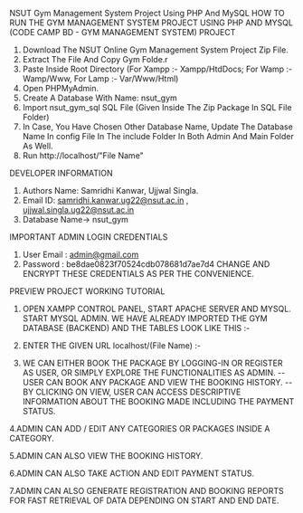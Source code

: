 NSUT Gym Management System Project Using PHP And MySQL
HOW TO RUN THE GYM MANAGEMENT SYSTEM PROJECT USING PHP AND MYSQL (CODE CAMP BD - GYM MANAGEMENT SYSTEM) PROJECT
1.	Download The NSUT Online Gym Management System Project Zip File.
2.	Extract The File And Copy Gym Folde.r
3.	Paste Inside Root Directory  (For Xampp :- Xampp/HtdDocs; For Wamp :- Wamp/Www, For Lamp :- Var/Www/Html)
4.	Open PHPMyAdmin.
5.	Create A Database With Name: nsut_gym
6.	Import nsut_gym_sql SQL File (Given Inside The Zip Package In SQL File Folder)
7.	In Case, You Have Chosen Other Database Name, Update The Database Name In config File In The include Folder In Both Admin And Main Folder As Well.
8.	Run http://localhost/"File Name"

DEVELOPER INFORMATION
1.	Authors Name: Samridhi Kanwar, Ujjwal Singla.                                                                             
2.	Email ID:  samridhi.kanwar.ug22@nsut.ac.in , ujjwal.singla.ug22@nsut.ac.in 
3. Database Name->  nsut_gym

IMPORTANT
ADMIN LOGIN CREDENTIALS
1. User Email : admin@gmail.com 
2.  Password : be8dae0823f70524cdb078681d7ae7d4
CHANGE AND ENCRYPT THESE CREDENTIALS AS PER THE CONVENIENCE.

PREVIEW
PROJECT WORKING TUTORIAL

1.	OPEN XAMPP CONTROL PANEL, START APACHE SERVER AND MYSQL. START MYSQL ADMIN. WE HAVE ALREADY IMPORTED THE GYM DATABASE (BACKEND) AND THE TABLES LOOK LIKE THIS :-

2.	ENTER THE GIVEN URL localhost/(File Name) :-

3.	WE CAN EITHER BOOK THE PACKAGE BY LOGGING-IN OR REGISTER AS USER, OR SIMPLY EXPLORE THE FUNCTIONALITIES AS ADMIN.
--USER CAN BOOK ANY PACKAGE AND VIEW THE BOOKING HISTORY.
--BY CLICKING ON VIEW, USER CAN ACCESS DESCRIPTIVE INFORMATION ABOUT THE BOOKING MADE INCLUDING THE PAYMENT STATUS.

4.ADMIN CAN ADD / EDIT ANY CATEGORIES OR PACKAGES INSIDE A CATEGORY.

5.ADMIN CAN ALSO VIEW THE BOOKING HISTORY.

6.ADMIN CAN ALSO TAKE ACTION AND EDIT PAYMENT STATUS.

7.ADMIN CAN ALSO GENERATE REGISTRATION AND BOOKING REPORTS FOR FAST RETRIEVAL OF DATA DEPENDING ON START AND END DATE.

 




